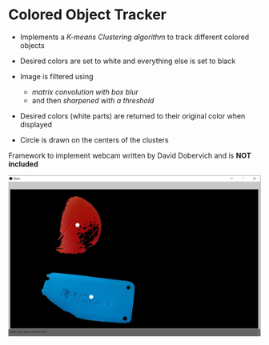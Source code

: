 # Colored Object Tracker
- Implements a *K-means Clustering algorithm* to track different colored objects

- Desired colors are set to white and everything else is set to black

- Image is filtered using
  - *matrix convolution with box blur*
  - and then *sharpened with a threshold*
  
- Desired colors (white parts) are returned to their original color when displayed
  
- Circle is drawn on the centers of the clusters

Framework to implement webcam written by David Dobervich and is **NOT included**


![Image of Object Tracker](ObjectTrackerByColor.jpg)

